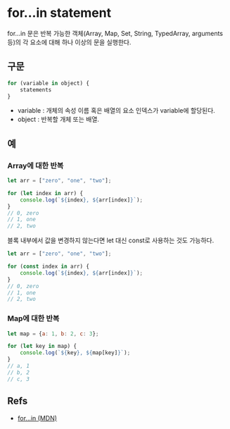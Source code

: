 # for...in statement
for...in 문은 반복 가능한 객체(Array, Map, Set, String, TypedArray, arguments 등)의 각 요소에 대해 하나 이상의 문을 실행한다.

## 구문

```js
for (variable in object) {
    statements
}
```

* variable : 개체의 속성 이름 혹은 배열의 요소 인덱스가 variable에 할당된다.
* object : 반복할 개체 또는 배열.

## 예

### Array에 대한 반복

```js
let arr = ["zero", "one", "two"];

for (let index in arr) {
    console.log(`${index}, ${arr[index]}`);
}
// 0, zero
// 1, one
// 2, two
```

블록 내부에서 값을 변경하지 않는다면 let 대신 const로 사용하는 것도 가능하다.

```js
let arr = ["zero", "one", "two"];

for (const index in arr) {
    console.log(`${index}, ${arr[index]}`);
}
// 0, zero
// 1, one
// 2, two
```

### Map에 대한 반복

```js
let map = {a: 1, b: 2, c: 3};

for (let key in map) {
    console.log(`${key}, ${map[key]}`);
}
// a, 1
// b, 2
// c, 3
```

## Refs
* [for...in (MDN)](https://developer.mozilla.org/ko/docs/Web/JavaScript/Reference/Statements/for...in)
